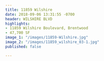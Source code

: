 ```yaml
---
title: 11859 Wilshire
date: 2018-09-06 13:31:55 -0700
header: WILSHIRE BLVD
highlights:
- 11859 Wilshire Boulevard, Brentwood
- 47,700 SF
image_1: "/images/11859-Wilshire.jpg"
image_2: "/images/11859_wilshire_03-1.jpg"
published: false

---
```

